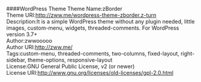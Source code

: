 ####WordPress Theme
Theme Name:zBorder  
Theme URI:http://zww.me/wordpress-theme-zborder.z-turn  
Description:It is a simple WordPress theme without any plugin needed, little images, custom-menu, widgets, threaded-comments. For WordPress version 3.7+  
Author:zwwooooo  
Author URI:http://zww.me/  
Tags:custom-menu, threaded-comments, two-columns, fixed-layout, right-sidebar, theme-options, responsive-layout  
License:GNU General Public License, v2 (or newer)  
License URI:http://www.gnu.org/licenses/old-licenses/gpl-2.0.html
